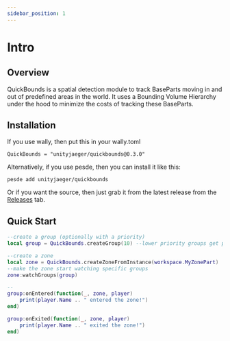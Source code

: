 ```yaml
---
sidebar_position: 1
---
```


# Intro

## Overview
QuickBounds is a spatial detection module to track BaseParts moving in and out of predefined areas in the world.
It uses a Bounding Volume Hierarchy under the hood to minimize the costs of tracking these BaseParts.

## Installation
If you use wally, then put this in your wally.toml
```
QuickBounds = "unityjaeger/quickbounds@0.3.0"
```

Alternatively, if you use pesde, then you can install it like this:
```
pesde add unityjaeger/quickbounds
```

Or if you want the source, then just grab it from the latest release from the [Releases](https://github.com/unityjaeger/QuickBounds/releases) tab.

## Quick Start
```lua
--create a group (optionally with a priority)
local group = QuickBounds.createGroup(10) --lower priority groups get prioritized

--create a zone
local zone = QuickBounds.createZoneFromInstance(workspace.MyZonePart)
--make the zone start watching specific groups
zone:watchGroups(group)

--
group:onEntered(function(_, zone, player)
    print(player.Name .. " entered the zone!")
end)

group:onExited(function(_, zone, player)
    print(player.Name .. " exited the zone!")
end)
```